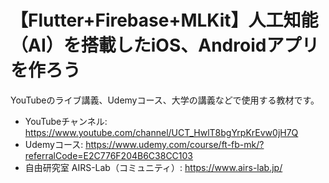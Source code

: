 # 【Flutter+Firebase+MLKit】人工知能（AI）を搭載したiOS、Androidアプリを作ろう
YouTubeのライブ講義、Udemyコース、大学の講義などで使用する教材です。  

* YouTubeチャンネル:  https://www.youtube.com/channel/UCT_HwlT8bgYrpKrEvw0jH7Q
* Udemyコース: https://www.udemy.com/course/ft-fb-mk/?referralCode=E2C776F204B6C38CC103
* 自由研究室 AIRS-Lab（コミュニティ）: https://www.airs-lab.jp/
